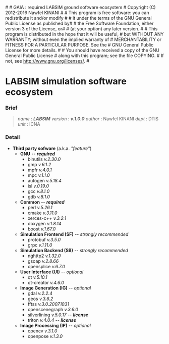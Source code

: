 \#
\# GAIA : required LABSIM ground software ecosystem
\# Copyright (C) 2012-2016  Nawfel KINANI
\#
\# This program is free software: you can redistribute it and/or modify #
\# it under the terms of the GNU General Public License as published by#
\# the Free Software Foundation, either version 3 of the License, or#
\# (at your option) any later version.
\#
\# This program is distributed in the hope that it will be useful,
\# but WITHOUT ANY WARRANTY; without even the implied warranty of
\# MERCHANTABILITY or FITNESS FOR A PARTICULAR PURPOSE.  See the
\# GNU General Public License for more details.
\#
\# You should have received a copy of the GNU General Public License
\# along with this program; see the file COPYING.
\# If not, see <http://www.gnu.org/licenses/>.
\#

# LABSIM simulation software ecosystem

### Brief

> *name* : ***LABSIM***
> *version* : ***v.1.0.0*** 
> *author* : Nawfel KINANI
> *dept* : DTIS
> *unit* : ICNA

### Detail

- **Third party sofware** (a.k.a. *"feature"*)
    - **GNU** -- ***required***
        - binutils *v.2.30.0*
        - gmp *v.6.1.2*
        - mpfr *v.4.0.1*
        - mpc *v.1.1.0*
        - autogen *v.5.18.4*
        - isl *v.0.19.0*
        - gcc *v.8.1.0*
        - gdb *v.8.1.0*
    - **Common** -- ***required***
        -  perl *v.5.26.1*
        -  cmake *v.3.11.0*
        -  xerces-c++ *v.3.2.1*
        -  doxygen *v.1.8.14*
        -  boost *v.1.67.0*
    - **Simulation Frontend (SF)** -- *strongly recommended*
        - protobuf *v.3.5.0*
        - grpc *v.1.11.0*
    - **Simulation Backend (SB)** -- *strongly recommended*
        - nghttp2 *v.1.32.0*
        - gsoap *v.2.8.66*
        - opensplice *v.6.7.0*
    - **User Interface (UI)** -- *optional*
        - qt *v.5.10.1*
        - qt-creator *v.4.6.0*
    - **Image Generation (IG)** -- *optional*
    	- gdal *v.2.2.4*
    	- geos *v.3.6.2*
        - fftss *v.3.0.20071031*
        - openscenegraph *v.3.6.0*
        - silverlining *v.5.0.17* -- ***license***
        - triton *v.4.0.4* -- ***license*** 
    -  **Image Processing (IP)** -- *optional*
        - opencv *v.3.1.0*
        - openpose *v.1.3.0*
